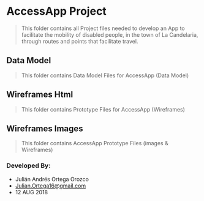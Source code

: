 # AccessApp Project
>This folder contains all Project files needed to develop an App to facilitate the mobility of disabled people, in the town of La Candelaria, through routes and points that facilitate travel.

## Data Model
>This folder contains Data Model Files for AccessApp (Data Model)

## Wireframes Html
>This folder contains Prototype Files for AccessApp (Wireframes)

## Wireframes Images
>This folder contains AccessApp Prototype Files (images & Wireframes)

### Developed By:
* Julián Andrés Ortega Orozco
* Julian.Ortega16@gmail.com
* 12 AUG 2018